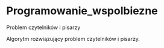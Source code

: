 # Programowanie_wspolbiezne
Problem czytelników i pisarzy

Algorytm rozwiązujący problem czytelników i pisarzy.
